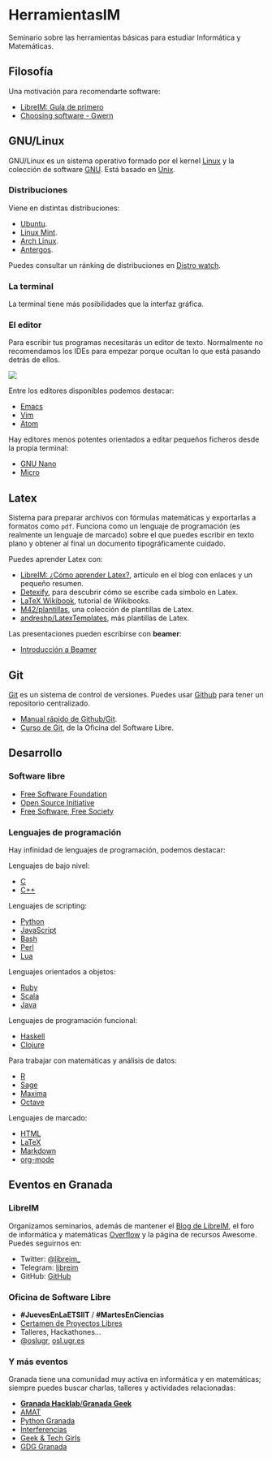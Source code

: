 # HerramientasIM

Seminario sobre las herramientas básicas para estudiar Informática y 
Matemáticas.

## Filosofía

Una motivación para recomendarte software:

 - [LibreIM: Guía de primero](http://tux.ugr.es/dgiim/blog/2015/09/10/primero/)
 - [Choosing software - Gwern](http://www.gwern.net/Choosing%20Software)

## GNU/Linux

GNU/Linux es un sistema operativo formado por el kernel 
[Linux](https://en.wikipedia.org/wiki/Linux_kernel) y la colección de
software [GNU](https://en.wikipedia.org/wiki/GNU). Está basado en
[Unix](https://es.wikipedia.org/wiki/Unix-like).

### Distribuciones

Viene en distintas distribuciones:

 - [Ubuntu](https://www.ubuntu.com/).
 - [Linux Mint](https://www.linuxmint.com/).
 - [Arch Linux](https://www.archlinux.org/).
 - [Antergos](https://antergos.com/).
 
Puedes consultar un ránking de distribuciones en 
[Distro watch](http://distrowatch.com/).

### La terminal

La terminal tiene más posibilidades que la interfaz gráfica.

### El editor

Para escribir tus programas necesitarás un editor de texto. Normalmente no
recomendamos los IDEs para empezar porque ocultan lo que está pasando detrás de
ellos.

![](http://imgs.xkcd.com/comics/real_programmers.png)

Entre los editores disponibles podemos destacar:

 - [Emacs](https://www.gnu.org/software/emacs/)
 - [Vim](http://www.vim.org/)
 - [Atom](https://atom.io/)

Hay editores menos potentes orientados a editar pequeños ficheros desde la
propia terminal:

 - [GNU Nano](https://www.nano-editor.org/)
 - [Micro](https://github.com/zyedidia/micro)

## Latex

Sistema para preparar archivos con fórmulas matemáticas y exportarlas a 
formatos como `pdf`. Funciona como un lenguaje de programación (es realmente
un lenguaje de marcado) sobre el que puedes escribir en texto plano y obtener
al final un documento tipográficamente cuidado.

Puedes aprender Latex con:

 - [LibreIM: ¿Cómo aprender Latex?](http://tux.ugr.es/dgiim/blog/2015/03/14/latex/), artículo en el blog con enlaces y un pequeño resumen.
 - [Detexify](http://detexify.kirelabs.org/classify.html), para descubrir cómo se escribe cada símbolo en Latex.
 - [LaTeX Wikibook](https://en.wikibooks.org/wiki/LaTeX), tutorial de Wikibooks.
 - [M42/plantillas](https://github.com/M42/plantillas), una colección de plantillas de Latex.
 - [andreshp/LatexTemplates](https://github.com/andreshp/LatexTemplates), más plantillas de Latex.

Las presentaciones pueden escribirse con **beamer**:

 - [Introducción a Beamer](http://tux.ugr.es/dgiim/blog/2015/03/14/intro-beamer/)

## Git

[Git](https://git-scm.com/) 
es un sistema de control de versiones. Puedes usar 
[Github](https://github.com/) para tener un repositorio centralizado.

 - [Manual rápido de Github/Git](http://tux.ugr.es/dgiim/blog/2014/02/23/manualgit/).
 - [Curso de Git](https://github.com/oslugr/curso-git), de la Oficina del Software Libre.

## Desarrollo
### Software libre

 - [Free Software Foundation](https://fsf.org/)
 - [Open Source Initiative](https://opensource.org/)
 - [Free Software, Free Society](https://www.gnu.org/doc/fsfs3-hardcover.pdf)

### Lenguajes de programación

Hay infinidad de lenguajes de programación, podemos destacar:

Lenguajes de bajo nivel: 

 - [C](https://en.wikipedia.org/wiki/C_%28programming_language%29)
 - [C++](https://en.wikipedia.org/wiki/C%2B%2B)

Lenguajes de scripting:

 - [Python](https://www.python.org/)
 - [JavaScript](https://en.wikipedia.org/wiki/JavaScript)
 - [Bash](https://en.wikipedia.org/wiki/Bash_(Unix_shell))
 - [Perl](https://www.perl.org/)
 - [Lua](http://www.lua.org/)

Lenguajes orientados a objetos:

 - [Ruby](https://www.ruby-lang.org/en/)
 - [Scala](https://en.wikipedia.org/wiki/Scala)
 - [Java](https://go.java/index.html?intcmp=gojava-banner-java-com)

Lenguajes de programación funcional:

 - [Haskell](https://en.wikipedia.org/wiki/Haskell_(programming_language))
 - [Clojure](https://en.wikipedia.org/wiki/Clojure)

Para trabajar con matemáticas y análisis de datos:

 - [R](https://www.r-project.org/)
 - [Sage](http://www.sagemath.org/)
 - [Maxima](https://en.wikipedia.org/wiki/Maxima_(software))
 - [Octave](https://www.gnu.org/software/octave/)

Lenguajes de marcado:

 - [HTML](https://en.wikipedia.org/wiki/HTML)
 - [LaTeX](https://www.latex-project.org/)
 - [Markdown](http://daringfireball.net/projects/markdown/)
 - [org-mode](http://orgmode.org/)

## Eventos en Granada

### LibreIM

Organizamos seminarios, además de mantener el 
[Blog de LibreIM](https://tux.ugr.es/dgiim/blog), el foro de
informática y matemáticas [Overflow](https://tux.ugr.es/dgiim/overflow) y la 
página de recursos Awesome. Puedes seguirnos en:

 - Twitter: [\@libreim_](https://twitter.com/libreim_)
 - Telegram: [libreim](https://web.telegram.org/#/im?p=@libreim)
 - GitHub: [GitHub](https://github.com/libreim)

### Oficina de Software Libre

* **#JuevesEnLaETSIIT** / **#MartesEnCiencias**
* [Certamen de Proyectos Libres](http://osl.ugr.es/bases-de-los-premios-a-proyectos-libres-de-la-ugr/)
* Talleres, Hackathones...
* [\@oslugr](https://twitter.com/oslugr), [osl.ugr.es](http://osl.ugr.es)

### Y más eventos

Granada tiene una comunidad muy activa en informática y en matemáticas; siempre
puedes buscar charlas, talleres y actividades relacionadas:

 - [**Granada Hacklab**/**Granada Geek**](http://www.meetup.com/Granada-Geek/events/234830860/)
 - [AMAT](http://www.ugr.es/~amat)
 - [Python Granada](http://www.python-granada.es/)
 - [Interferencias](http://interferenciasenlared.tumblr.com/)
 - [Geek & Tech Girls](https://twitter.com/geekandtechgirl)
 - [GDG Granada](http://gdggranada.com/)
